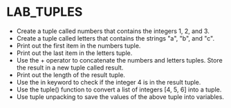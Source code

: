 # LAB_TUPLES

- Create a tuple called numbers that contains the integers 1, 2, and 3.
- Create a tuple called letters that contains the strings "a", "b", and "c".
- Print out the first item in the numbers tuple.
- Print out the last item in the letters tuple.
- Use the + operator to concatenate the numbers and letters tuples. Store the result in a new tuple called result.
- Print out the length of the result tuple.
- Use the in keyword to check if the integer 4 is in the result tuple.
- Use the tuple() function to convert a list of integers [4, 5, 6] into a tuple.
- Use tuple unpacking to save the values of the above tuple into variables. 
